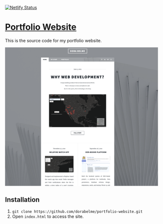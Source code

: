 [![Netlify Status](https://api.netlify.com/api/v1/badges/ed184cb6-6bde-41e2-a42d-a4cdaa5a546b/deploy-status)](https://app.netlify.com/sites/dorabelme/deploys)

# [Portfolio Website](https://dora-belme.com/)

This is the source code for my portfolio website.

![portfolio website](./portfolio-website.png)

## Installation

1. `git clone https://github.com/dorabelme/portfolio-website.git`
2. Open `index.html` to access the site.
